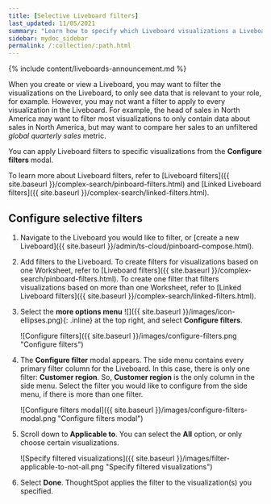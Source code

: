 ```yaml
---
title: [Selective Liveboard filters]
last_updated: 11/05/2021
summary: "Learn how to specify which Liveboard visualizations a Liveboard filter should apply to."
sidebar: mydoc_sidebar
permalink: /:collection/:path.html
---
```


{% include content/liveboards-announcement.md %}

When you create or view a Liveboard, you may want to filter the visualizations on the Liveboard, to only see data that is relevant to your role, for example. However, you may not want a filter to apply to every visualization in the Liveboard. For example, the head of sales in North America may want to filter most visualizations to only contain data about sales in North America, but may want to compare her sales to an unfiltered *global quarterly sales* metric.

You can apply Liveboard filters to specific visualizations from the **Configure filters** modal.

To learn more about Liveboard filters, refer to [Liveboard filters]({{ site.baseurl }}/complex-search/pinboard-filters.html) and [Linked Liveboard filters]({{ site.baseurl }}/complex-search/linked-filters.html).

## Configure selective filters
1. Navigate to the Liveboard you would like to filter, or [create a new Liveboard]({{ site.baseurl }}/admin/ts-cloud/pinboard-compose.html).

2. Add filters to the Liveboard. To create filters for visualizations based on one Worksheet, refer to [Liveboard filters]({{ site.baseurl }}/complex-search/pinboard-filters.html). To create one filter that filters visualizations based on more than one Worksheet, refer to [Linked Liveboard filters]({{ site.baseurl }}/complex-search/linked-filters.html).

3. Select the **more options menu** ![]({{ site.baseurl }}/images/icon-ellipses.png){: .inline} at the top right, and select **Configure filters**.

    ![Configure filters]({{ site.baseurl }}/images/configure-filters.png "Configure filters")

4. The **Configure filter** modal appears. The side menu contains every primary filter column for the Liveboard. In this case, there is only one filter: **Customer region**. So, **Customer region** is the only column in the side menu. Select the filter you would like to configure from the side menu, if there is more than one filter.

    ![Configure filters modal]({{ site.baseurl }}/images/configure-filters-modal.png "Configure filters modal")

5. Scroll down to **Applicable to**. You can select the **All** option, or only choose certain visualizations.

    ![Specify filtered visualizations]({{ site.baseurl }}/images/filter-applicable-to-not-all.png "Specify filtered visualizations")

6. Select **Done**. ThoughtSpot applies the filter to the visualization(s) you specified.
